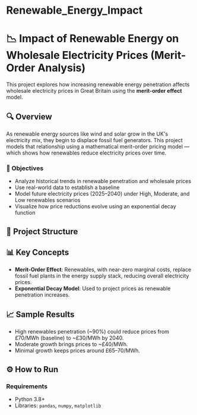 # Renewable_Energy_Impact
# 📉 Impact of Renewable Energy on Wholesale Electricity Prices (Merit-Order Analysis)

This project explores how increasing renewable energy penetration affects wholesale electricity prices in Great Britain using the **merit-order effect** model.

## 🔍 Overview

As renewable energy sources like wind and solar grow in the UK's electricity mix, they begin to displace fossil fuel generators. This project models that relationship using a mathematical merit-order pricing model — which shows how renewables reduce electricity prices over time.

### 🧪 Objectives

- Analyze historical trends in renewable penetration and wholesale prices
- Use real-world data to establish a baseline
- Model future electricity prices (2025–2040) under High, Moderate, and Low renewables scenarios
- Visualize how price reductions evolve using an exponential decay function

## 📁 Project Structure

## 📊 Key Concepts

- **Merit-Order Effect**: Renewables, with near-zero marginal costs, replace fossil fuel plants in the energy supply stack, reducing overall electricity prices.
- **Exponential Decay Model**: Used to project prices as renewable penetration increases.

## 📈 Sample Results

- High renewables penetration (~90%) could reduce prices from £70/MWh (baseline) to ~£30/MWh by 2040.
- Moderate growth brings prices to ~£40/MWh.
- Minimal growth keeps prices around £65–70/MWh.

## ⚙️ How to Run

### Requirements
- Python 3.8+
- Libraries: `pandas`, `numpy`, `matplotlib`


